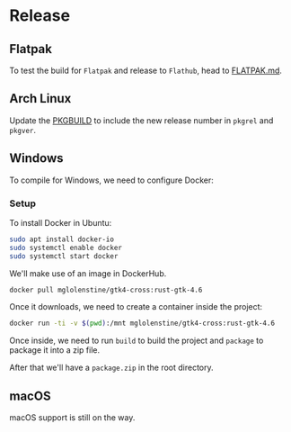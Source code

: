 # Release

## Flatpak
To test the build for `Flatpak` and release to `Flathub`, head to [FLATPAK.md](FLATPAK.md).

## Arch Linux
Update the [PKGBUILD](PKGBUILD) to include the new release number in `pkgrel` and `pkgver`.

## Windows
To compile for Windows, we need to configure Docker:

### Setup
To install Docker in Ubuntu:
```bash
sudo apt install docker-io
sudo systemctl enable docker
sudo systemctl start docker
```

We'll make use of an image in DockerHub.

```bash
docker pull mglolenstine/gtk4-cross:rust-gtk-4.6
```

Once it downloads, we need to create a container inside the project:
```bash
docker run -ti -v $(pwd):/mnt mglolenstine/gtk4-cross:rust-gtk-4.6
```

Once inside, we need to run `build` to build the project and `package` to package it into a zip file.

After that we'll have a `package.zip` in the root directory.

## macOS
macOS support is still on the way.
